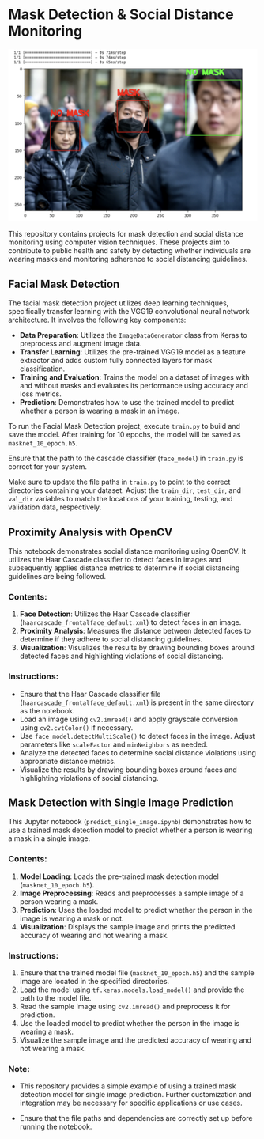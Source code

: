 # Mask Detection & Social Distance Monitoring

![Detection](Images/Proximity_Analysis.png)

This repository contains projects for mask detection and social distance monitoring using computer vision techniques. These projects aim to contribute to public health and safety by detecting whether individuals are wearing masks and monitoring adherence to social distancing guidelines.

## Facial Mask Detection

The facial mask detection project utilizes deep learning techniques, specifically transfer learning with the VGG19 convolutional neural network architecture. It involves the following key components:

- **Data Preparation**: Utilizes the `ImageDataGenerator` class from Keras to preprocess and augment image data.
- **Transfer Learning**: Utilizes the pre-trained VGG19 model as a feature extractor and adds custom fully connected layers for mask classification.
- **Training and Evaluation**: Trains the model on a dataset of images with and without masks and evaluates its performance using accuracy and loss metrics.
- **Prediction**: Demonstrates how to use the trained model to predict whether a person is wearing a mask in an image.

To run the Facial Mask Detection project, execute `train.py` to build and save the model. After training for 10 epochs, the model will be saved as `masknet_10_epoch.h5`.

Ensure that the path to the cascade classifier (`face_model`) in `train.py` is correct for your system.

Make sure to update the file paths in `train.py` to point to the correct directories containing your dataset. Adjust the `train_dir`, `test_dir`, and `val_dir` variables to match the locations of your training, testing, and validation data, respectively.




## Proximity Analysis with OpenCV

This notebook demonstrates social distance monitoring using OpenCV. It utilizes the Haar Cascade classifier to detect faces in images and subsequently applies distance metrics to determine if social distancing guidelines are being followed.

### Contents:
1. **Face Detection**: Utilizes the Haar Cascade classifier (`haarcascade_frontalface_default.xml`) to detect faces in an image.
2. **Proximity Analysis**: Measures the distance between detected faces to determine if they adhere to social distancing guidelines.
3. **Visualization**: Visualizes the results by drawing bounding boxes around detected faces and highlighting violations of social distancing.

### Instructions:
- Ensure that the Haar Cascade classifier file (`haarcascade_frontalface_default.xml`) is present in the same directory as the notebook.
- Load an image using `cv2.imread()` and apply grayscale conversion using `cv2.cvtColor()` if necessary.
- Use `face_model.detectMultiScale()` to detect faces in the image. Adjust parameters like `scaleFactor` and `minNeighbors` as needed.
- Analyze the detected faces to determine social distance violations using appropriate distance metrics.
- Visualize the results by drawing bounding boxes around faces and highlighting violations of social distancing.




## Mask Detection with Single Image Prediction

This Jupyter notebook (`predict_single_image.ipynb`) demonstrates how to use a trained mask detection model to predict whether a person is wearing a mask in a single image.

### Contents:
1. **Model Loading**: Loads the pre-trained mask detection model (`masknet_10_epoch.h5`).
2. **Image Preprocessing**: Reads and preprocesses a sample image of a person wearing a mask.
3. **Prediction**: Uses the loaded model to predict whether the person in the image is wearing a mask or not.
4. **Visualization**: Displays the sample image and prints the predicted accuracy of wearing and not wearing a mask.

### Instructions:
1. Ensure that the trained model file (`masknet_10_epoch.h5`) and the sample image are located in the specified directories.
2. Load the model using `tf.keras.models.load_model()` and provide the path to the model file.
3. Read the sample image using `cv2.imread()` and preprocess it for prediction.
4. Use the loaded model to predict whether the person in the image is wearing a mask.
5. Visualize the sample image and the predicted accuracy of wearing and not wearing a mask.

### Note:
- This repository provides a simple example of using a trained mask detection model for single image prediction. Further customization and integration may be necessary for specific applications or use cases.
  
- Ensure that the file paths and dependencies are correctly set up before running the notebook.

